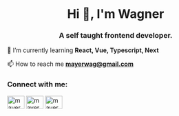 
<h1 align="center">Hi 👋, I'm Wagner</h1>
<h3 align="center">A self taught frontend developer.</h3>

🌱 I’m currently learning **React, Vue, Typescript, Next**

📫 How to reach me **mayerwag@gmail.com**

<h3 align="left">Connect with me:</h3>
<p align="left">
<a href="https://fb.com/mayerwag" target="blank"><img align="center" src="https://raw.githubusercontent.com/rahuldkjain/github-profile-readme-generator/master/src/images/icons/Social/facebook.svg" alt="mayerwag" height="30" width="40" /></a>
<a href="https://instagram.com/mayerwag" target="blank"><img align="center" src="https://raw.githubusercontent.com/rahuldkjain/github-profile-readme-generator/master/src/images/icons/Social/instagram.svg" alt="mayerwag.dev" height="30" width="40" /></a>
<a href="https://www.behance.net/wagnermayer" target="blank"><img align="center" src="https://raw.githubusercontent.com/rahuldkjain/github-profile-readme-generator/master/src/images/icons/Social/behance.svg" alt="mayerwag" height="30" width="40" /></a>
</p>




